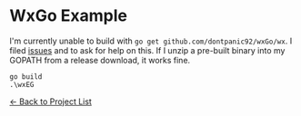 # WxGo Example

I'm currently unable to build with ```go get github.com/dontpanic92/wxGo/wx```. I filed [issues](https://github.com/dontpanic92/wxGo/issues/27) and to ask for help on this. If I unzip a pre-built binary into my GOPATH from a release download, it works fine.

```
go build
.\wxEG
```

[&#x2190; Back to Project List](../README.md)